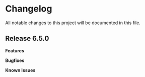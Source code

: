 # Changelog

All notable changes to this project will be documented in this file.

## Release 6.5.0

**Features**

**Bugfixes**

**Known Issues**
